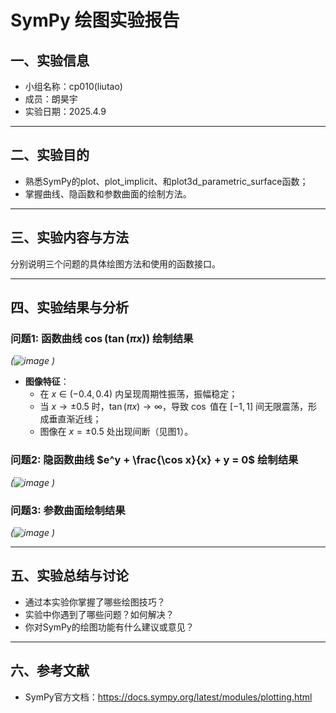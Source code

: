 # SymPy 绘图实验报告

## 一、实验信息

- 小组名称：cp010(liutao)
- 成员：朗昊宇
- 实验日期：2025.4.9

---

## 二、实验目的

- 熟悉SymPy的plot、plot_implicit、和plot3d_parametric_surface函数；
- 掌握曲线、隐函数和参数曲面的绘制方法。

---

## 三、实验内容与方法

分别说明三个问题的具体绘图方法和使用的函数接口。

---

## 四、实验结果与分析

### 问题1: 函数曲线 $\cos(\tan(\pi x))$ 绘制结果

*(![image](https://github.com/user-attachments/assets/4551ac36-bff7-496e-af07-713437b3d1b3)
)*
- **图像特征**：  
  - 在 $x \in (-0.4, 0.4)$ 内呈现周期性振荡，振幅稳定；  
  - 当 $x \to \pm 0.5$ 时，$\tan(\pi x) \to \infty$，导致 $\cos$ 值在 $[-1, 1]$ 间无限震荡，形成垂直渐近线；  
  - 图像在 $x = \pm 0.5$ 处出现间断（见图1）。  

### 问题2: 隐函数曲线 $e^y + \frac{\cos x}{x} + y = 0$ 绘制结果

*(![image](https://github.com/user-attachments/assets/e864a8aa-e4d2-465e-b040-015380f15778)
)*

### 问题3: 参数曲面绘制结果

*(![image](https://github.com/user-attachments/assets/12969e69-1e6a-4e86-99a7-44ca969c4f2d)
)*

---

## 五、实验总结与讨论

- 通过本实验你掌握了哪些绘图技巧？
- 实验中你遇到了哪些问题？如何解决？
- 你对SymPy的绘图功能有什么建议或意见？

---

## 六、参考文献

- SymPy官方文档：https://docs.sympy.org/latest/modules/plotting.html
